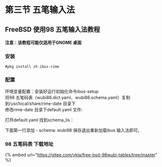 # 第三节 五笔输入法

## FreeBSD 使用98 五笔输入法教程

#### 注意：该教程可能仅适用于GNOME 桌面 <a href="zhu-yi-gai-jiao-cheng-ke-neng-jin-kuo-yong-yu-gnome-zhuo-mian" id="zhu-yi-gai-jiao-cheng-ke-neng-jin-kuo-yong-yu-gnome-zhuo-mian"></a>

### 安装

`#pkg install zh-ibus-rime`

### 配置

环境变量配置：安装好运行初始化命令ibus-setup\
将98 五笔码表（wubi86.dict.yaml、wubi86.schema.yaml）复制到/usr/local/share/rime-date 目录下\
修改rime-date 目录下default.yaml 文件:

打开default.yaml 找到schema\_lis：

下面第一行添加 - schema: wubi98 保存退出重新加载ibus 输入法即可。

### 98 五笔码表 下载地址

{% embed url="https://gitee.com/ykla/free-bsd-98wubi-tables/tree/master" %}
